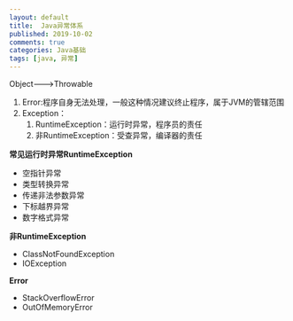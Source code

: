 ```yaml
---
layout: default
title:  Java异常体系
published: 2019-10-02
comments: true
categories: Java基础
tags: [java, 异常]
---
```


Object--->Throwable

1. Error:程序自身无法处理，一般这种情况建议终止程序，属于JVM的管辖范围
2. Exception：
    1. RuntimeException：运行时异常，程序员的责任
    2. 非RuntimeException：受查异常，编译器的责任


**常见运行时异常RuntimeException**

 - 空指针异常
 - 类型转换异常
 - 传递非法参数异常
 - 下标越界异常
 - 数字格式异常

**非RuntimeException**

 - ClassNotFoundException
 - IOException

**Error**

 - StackOverflowError
 - OutOfMemoryError
